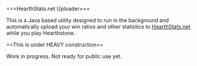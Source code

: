 ===HearthStats.net Uploader===

This is a Java based utility designed to run in the background and automatically
upload your win ratios and other statistics to [HearthStats.net](http://HearthStats.net)
while you play Hearthstone.

==This is under HEAVY construction==

Work in progress. Not ready for public use yet.
